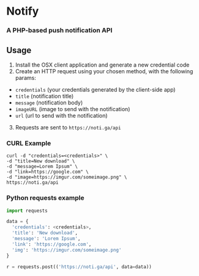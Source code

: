 # Notify
### A PHP-based push notification API

## Usage
1. Install the OSX client application and generate a new credential code
2. Create an HTTP request using your chosen method, with the following params:
- `credentials` (your credentials generated by the client-side app)
- `title` (notification title)
- `message` (notification body)
- `imageURL` (image to send with the notification)
- `url` (url to send with the notification)
3. Requests are sent to `https://noti.ga/api`

### CURL Example
```
curl -d "credentials=<credentials>" \
-d "title=New download" \
-d "message=Lorem Ipsum" \
-d "link=https://google.com" \
-d "image=https://imgur.com/someimage.png" \ 
https://noti.ga/api
```

### Python requests example
```python
import requests

data = {
  'credentials': <credentials>,
  'title': 'New download',
  'message': 'Lorem Ipsum',
  'link': 'https://google.com',
  'img': 'https://imgur.com/someimage.png'
}

r = requests.post(('https://noti.ga/api', data=data))
```



